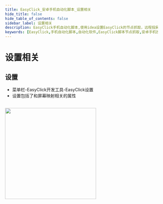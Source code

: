 ```yaml
---
title: EasyClick_安卓手机自动化脚本_设置相关
hide_title: false
hide_table_of_contents: false
sidebar_label: 设置相关
description: EasyClick手机自动化脚本,使用idea设置EasyClick的节点抓取，远程投屏属性
keywords: [EasyClick,手机自动化脚本,自动化软件,EasyClick脚本节点抓取,安卓手机投屏]
---
```


# 设置相关
## 设置
- 菜单栏-EasyClick开发工具-EasyClick设置
- 设置包括了和屏幕映射相关的属性
<br/>
<img src='/androidimg/settings-1.jpg' width='300' />

